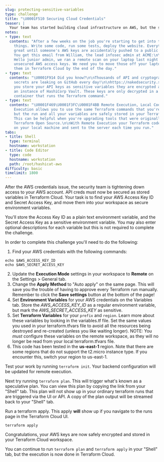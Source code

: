 ```yaml
---
slug: protecting-sensitive-variables
type: challenge
title: "\U0001F510 Securing Cloud Credentials"
teaser: |
  Your team has started building cloud infrastructure on AWS, but the security team is concerned about protecting access to everyone's cloud credentials.
notes:
- type: text
  contents: "After a few weeks on the job you're starting to get into the rhythm of
    things. Write some code, run some tests, deploy the website. Everything's going
    great until someone's AWS keys are accidentally pushed to a public code repository.
    You get this email from William, the lead infosec admin at ACME:\n\n>\U0001F46E\U0001F3FF‍♂️
    Hello junior admin, we ran a remote scan on your laptop last night and found some
    unsecured AWS access keys. We need you to move those off your laptop and store
    them in Terraform Cloud by the end of the day."
- type: text
  contents: "\U0001F914 Did you know?\n\nThousands of API and cryptographic keys and
    secrets are leaking on GitHub every day!\n\nhttps://nakedsecurity.sophos.com/2019/03/25/thousands-of-coders-are-leaving-their-crown-jewels-exposed-on-github/\n\nWhen
    you store your API keys as sensitive variables they are encrypted and stored in
    an instance of HashiCorp Vault. These keys are only decrypted in a trusted, secure
    container that runs the Terraform command."
- type: text
  contents: "\U0001F469\U0001F3FC‍\U0001F4BB Remote Execution, Local Code\n\nRemote
    Execution allows you to use the same Terraform commands that you're familiar with,
    but the run and all your variables are safely stored in your Terraform Cloud workspace.
    This can be helpful when you're upgrading tools that were originally written for
    Terraform Open Source.\n\nWith Remote Execution your Terraform code is still stored
    on your local machine and sent to the server each time you run."
tabs:
- title: Shell
  type: terminal
  hostname: workstation
- title: Code Editor
  type: code
  hostname: workstation
  path: /root/hashicat-aws
difficulty: basic
timelimit: 1800
---
```

After the AWS credentials issue, the security team is tightening down access to your AWS account. API creds must now be secured as stored variables in Terraform Cloud. Your task is to find your AWS Access Key ID and Secret Access Key, and move them into your workspace as secure environment variables.

You'll store the Access Key ID as a plain text environment variable, and the Secret Access Key as a sensitive environment variable. You may also enter optional descriptions for each variable but this is not required to complete the challenge.

In order to complete this challenge you'll need to do the following:

1. Find your AWS credentials with the following commands:

```
echo $AWS_ACCESS_KEY_ID
echo $AWS_SECRET_ACCESS_KEY
```
2. Update the **Execution Mode** settings in your workspace to **Remote** on the Settings > General tab.
3. Change the **Apply Method** to "Auto apply" on the same page. This will save you the trouble of having to approve every Terraform run manually. Remember to click the **Save settings** button at the bottom of the page!
4. Set **Environment Variables** for your AWS credentials on the Variables tab. Store the *AWS_ACCESS_KEY_ID* as a regular environment variable, but mark the *AWS_SECRET_ACCESS_KEY* as sensitive.
5. Set **Terraform Variables** for your `prefix` and `region`. Learn more about these variables by looking in the variables.tf file. Set the same values you used in your terraform.tfvars file to avoid all the resources being destroyed and re-created (unless you like waiting longer). NOTE: You *must* configure these variables on the remote workspace, as they will no longer be read from your local terraform.tfvars file.
6. This code has been tested in the **us-east-1** region. Note that there are some regions that do not support the t2.micro instance type. If you encounter this, switch your region to us-east-1.

Test your work by running `terraform init`. Your backend configuration will be updated for remote execution.

Next try running `terraform plan`. This will trigger what's known as a speculative plan. You can view this plan by copying the link from your "Shell" tab. This plan will not show up in your ordinary terraform runs that are triggered via the UI or API. A copy of the plan output will be streamed back to your "Shell" tab.

Run a terraform apply. This apply **will** show up if you navigate to the runs page in the Terraform Cloud UI.

```
terraform apply
```

Congratulations, your AWS keys are now safely encrypted and stored in your Terraform Cloud workspace.

You can continue to run `terraform plan` and `terraform apply` in your "Shell" tab, but the execution is now done in Terraform Cloud.